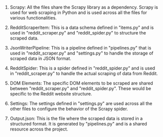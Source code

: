 1. Scrapy: All the files share the Scrapy library as a dependency. Scrapy is used for web scraping in Python and is used across all the files for various functionalities.

2. RedditScraperItem: This is a data schema defined in "items.py" and is used in "reddit_scraper.py" and "reddit_spider.py" to structure the scraped data.

3. JsonWriterPipeline: This is a pipeline defined in "pipelines.py" that is used in "reddit_scraper.py" and "settings.py" to handle the storage of scraped data in JSON format.

4. RedditSpider: This is a spider defined in "reddit_spider.py" and is used in "reddit_scraper.py" to handle the actual scraping of data from Reddit.

5. DOM Elements: The specific DOM elements to be scraped are shared between "reddit_scraper.py" and "reddit_spider.py". These would be specific to the Reddit website structure.

6. Settings: The settings defined in "settings.py" are used across all the other files to configure the behavior of the Scrapy spider.

7. Output.json: This is the file where the scraped data is stored in a structured format. It is generated by "pipelines.py" and is a shared resource across the project.